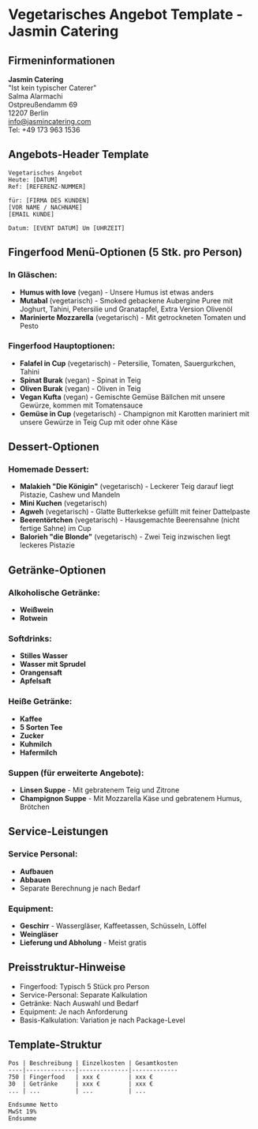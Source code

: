 # Vegetarisches Angebot Template - Jasmin Catering

## Firmeninformationen
**Jasmin Catering**  
"Ist kein typischer Caterer"  
Salma Alarmachi  
Ostpreußendamm 69  
12207 Berlin  
info@jasmincatering.com  
Tel: +49 173 963 1536  

## Angebots-Header Template
```
Vegetarisches Angebot
Heute: [DATUM]
Ref: [REFERENZ-NUMMER]

für: [FIRMA DES KUNDEN]
[VOR NAME / NACHNAME]
[EMAIL KUNDE]

Datum: [EVENT DATUM] Um [UHRZEIT]
```

## Fingerfood Menü-Optionen (5 Stk. pro Person)

### In Gläschen:
- **Humus with love** (vegan) - Unsere Humus ist etwas anders
- **Mutabal** (vegetarisch) - Smoked gebackene Aubergine Puree mit Joghurt, Tahini, Petersilie und Granatapfel, Extra Version Olivenöl
- **Marinierte Mozzarella** (vegetarisch) - Mit getrockneten Tomaten und Pesto

### Fingerfood Hauptoptionen:
- **Falafel in Cup** (vegetarisch) - Petersilie, Tomaten, Sauergurkchen, Tahini
- **Spinat Burak** (vegan) - Spinat in Teig
- **Oliven Burak** (vegan) - Oliven in Teig  
- **Vegan Kufta** (vegan) - Gemischte Gemüse Bällchen mit unsere Gewürze, kommen mit Tomatensauce
- **Gemüse in Cup** (vegetarisch) - Champignon mit Karotten mariniert mit unsere Gewürze in Teig Cup mit oder ohne Käse

## Dessert-Optionen

### Homemade Dessert:
- **Malakieh "Die Königin"** (vegetarisch) - Leckerer Teig darauf liegt Pistazie, Cashew und Mandeln
- **Mini Kuchen** (vegetarisch)
- **Agweh** (vegetarisch) - Glatte Butterkekse gefüllt mit feiner Dattelpaste
- **Beerentörtchen** (vegetarisch) - Hausgemachte Beerensahne (nicht fertige Sahne) im Cup
- **Balorieh "die Blonde"** (vegetarisch) - Zwei Teig inzwischen liegt leckeres Pistazie

## Getränke-Optionen

### Alkoholische Getränke:
- **Weißwein**
- **Rotwein**

### Softdrinks:
- **Stilles Wasser**
- **Wasser mit Sprudel**  
- **Orangensaft**
- **Apfelsaft**

### Heiße Getränke:
- **Kaffee**
- **5 Sorten Tee**
- **Zucker**
- **Kuhmilch**
- **Hafermilch**

### Suppen (für erweiterte Angebote):
- **Linsen Suppe** - Mit gebratenem Teig und Zitrone
- **Champignon Suppe** - Mit Mozzarella Käse und gebratenem Humus, Brötchen

## Service-Leistungen

### Service Personal:
- **Aufbauen**
- **Abbauen**
- Separate Berechnung je nach Bedarf

### Equipment:
- **Geschirr** - Wassergläser, Kaffeetassen, Schüsseln, Löffel
- **Weingläser**
- **Lieferung und Abholung** - Meist gratis

## Preisstruktur-Hinweise
- Fingerfood: Typisch 5 Stück pro Person
- Service-Personal: Separate Kalkulation
- Getränke: Nach Auswahl und Bedarf
- Equipment: Je nach Anforderung
- Basis-Kalkulation: Variation je nach Package-Level

## Template-Struktur
```
Pos | Beschreibung | Einzelkosten | Gesamtkosten
----|--------------|--------------|-------------
750 | Fingerfood   | xxx €        | xxx €
30  | Getränke     | xxx €        | xxx €
... | ...          | ...          | ...

Endsumme Netto
MwSt 19%
Endsumme
```